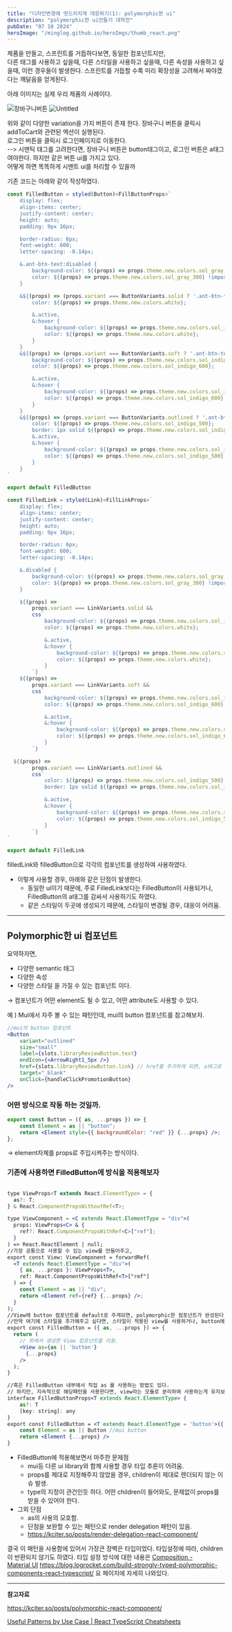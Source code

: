 ```yaml
---
title: "디자인변경에 멋드러지게 대응하기(1): polymorphic한 ui"
description: "polymorphic한 ui만들기 대작전"
pubDate: "07 10 2024"
heroImage: "/minglog.github.io/heroImgs/thumb_react.png"
---
```


제품을 만들고, 스프린트를 거듭하다보면,
동일한 컴포넌트지만, <br/>
다른 태그를 사용하고 싶을때,
다른 스타일을 사용하고 싶을때,
다른 속성을 사용하고 싶을때,
이런 경우들이 발생한다.
스프린트를 거듭할 수록 미리 확장성을 고려해서 짜야겠다는 깨달음을 얻게된다.

아래 이미지는 실제 우리 제품의 사례이다.

![장바구니버튼](../../contentsImgs/1.png)
![Untitled](../../contentsImgs/2.png)

위와 같이 다양한 variation을 가지 버튼이 존재 한다.
장바구니 버튼을 클릭시 addToCart와 관련된 액션이 실행된다.<br/>
로그인 버튼을 클릭시 로그인페이지로 이동한다.<br/>
--> 시맨틱 태그를 고려한다면, 장바구니 버튼은 button태그이고, 로그인 버튼은 a태그여야한다.
하지만 같은 버튼 ui를 가지고 있다.<br/>
어떻게 하면 똑똑하게 시맨트 ui를 처리할 수 있을까

기존 코드는 아래와 같이 작성하였다.

```jsx
const FilledButton = styled(Button)<FillButtonProps>`
	display: flex;
	align-items: center;
	justify-content: center;
	height: auto;
	padding: 9px 16px;

	border-radius: 6px;
	font-weight: 600;
	letter-spacing: -0.14px;

	&.ant-btn-text:disabled {
		background-color: ${(props) => props.theme.new.colors.sol_gray_100} !important;
		color: ${(props) => props.theme.new.colors.sol_gray_300} !important;
	}

	&${(props) => (props.variant === ButtonVariants.solid ? '.ant-btn-text' : '.unavailable')} {
		color: ${(props) => props.theme.new.colors.white};

		&.active,
		&:hover {
			background-color: ${(props) => props.theme.new.colors.sol_indigo_600};
			color: ${(props) => props.theme.new.colors.white};
		}
	}
	&${(props) => (props.variant === ButtonVariants.soft ? '.ant-btn-text' : '.unavailable')} {
		background-color: ${(props) => props.theme.new.colors.sol_indigo_100};
		color: ${(props) => props.theme.new.colors.sol_indigo_600};

		&.active,
		&:hover {
			background-color: ${(props) => props.theme.new.colors.sol_indigo_200};
			color: ${(props) => props.theme.new.colors.sol_indigo_600};
		}
	}
	&${(props) => (props.variant === ButtonVariants.outlined ? '.ant-btn-text' : '.unavailable')} {
		color: ${(props) => props.theme.new.colors.sol_indigo_500};
		border: 1px solid ${(props) => props.theme.new.colors.sol_indigo_500};
		&.active,
		&:hover {
			background-color: ${(props) => props.theme.new.colors.sol_indigo_50};
			color: ${(props) => props.theme.new.colors.sol_indigo_500};
		}
	}
`

export default FilledButton

const FilledLink = styled(Link)<FillLinkProps>`
	display: flex;
	align-items: center;
	justify-content: center;
	height: auto;
	padding: 9px 16px;

	border-radius: 6px;
	font-weight: 600;
	letter-spacing: -0.14px;

	&.disabled {
		background-color: ${(props) => props.theme.new.colors.sol_gray_100} !important;
		color: ${(props) => props.theme.new.colors.sol_gray_300} !important;
	}

	${(props) =>
		props.variant === LinkVariants.solid &&
		css`
			background-color: ${(props) => props.theme.new.colors.sol_indigo_500};
			color: ${(props) => props.theme.new.colors.white};

			&.active,
			&:hover {
				background-color: ${(props) => props.theme.new.colors.sol_indigo_600};
				color: ${(props) => props.theme.new.colors.white};
			}
		`}
	${(props) =>
		props.variant === LinkVariants.soft &&
		css`
			background-color: ${(props) => props.theme.new.colors.sol_indigo_100};
			color: ${(props) => props.theme.new.colors.sol_indigo_600};

			&.active,
			&:hover {
				background-color: ${(props) => props.theme.new.colors.sol_indigo_200};
				color: ${(props) => props.theme.new.colors.sol_indigo_600};
			}
		`}

  ${(props) =>
		props.variant === LinkVariants.outlined &&
		css`
			color: ${(props) => props.theme.new.colors.sol_indigo_500};
			border: 1px solid ${(props) => props.theme.new.colors.sol_indigo_500};

			&.active,
			&:hover {
				background-color: ${(props) => props.theme.new.colors.sol_indigo_50};
				color: ${(props) => props.theme.new.colors.sol_indigo_500};
			}
		`}
`

export default FilledLink

```

filledLink와 filledButton으로 각각의 컴포넌트를 생성하여 사용하였다.

- 이렇게 사용할 경우, 아래와 같은 단점이 발생한다.
  - 동일한 ui이기 때문에, 주로 FilledLink보다는 FilledButton이 사용되거나, FilledButton의 a태그를 감싸서 사용하기도 하였다.
  - 같은 스타일이 두곳에 생성되기 때문에, 스타일이 변경될 경우, 대응이 어려움.

---

## P**olymorphic한 ui 컴포넌트**

<!-- ![Untitled](https://prod-files-secure.s3.us-west-2.amazonaws.com/2fc50c45-d830-4bf0-a19c-122e444c1b64/d16fdf1d-55a5-406d-8952-7459e1a515d8/Untitled.png) -->

요약하자면,

- 다양한 semantic 태그
- 다양한 속성
- 다양한 스타일
  을 가질 수 있는 컴포넌트 이다.

→ 컴포넌트가 어떤 element도 될 수 있고, 어떤 attribute도 사용할 수 있다.

예 ) Mui에서 자주 볼 수 있는 패턴인데, mui의 button 컴포넌트를 참고해보자.

```jsx
//mui의 button 컴포넌트
<Button
	variant="outlined"
	size="small"
	label={slots.libraryReviewButton.text}
	endIcon={<ArrowRight1_5px />}
	href={slots.libraryReviewButton.link} // href를 추가하게 되면, a태그로 변경된다.
	target="_blank"
	onClick={handleClickPromotionButton}
/>
```

### 어떤 방식으로 작동 하는 것일까.

```jsx
export const Button = ({ as, ...props }) => {
	const Element = as || "button";
	return <Element style={{ backgroundColor: "red" }} {...props} />;
};
```

→ element자체를 props로 주입시켜주는 방식이다.

### 기존에 사용하면 FilledButton에 방식을 적용해보자

```jsx

type ViewProps<T extends React.ElementType> = {
  as?: T;
} & React.ComponentPropsWithoutRef<T>;

type ViewComponent = <C extends React.ElementType = "div">(
  props: ViewProps<C> & {
    ref?: React.ComponentPropsWithRef<C>["ref"];
  }
) => React.ReactElement | null;
//가장 공통으로 사용할 수 있는 view를 만들어주고,
export const View: ViewComponent = forwardRef(
  <T extends React.ElementType = "div">(
    { as, ...props }: ViewProps<T>,
    ref: React.ComponentPropsWithRef<T>["ref"]
  ) => {
    const Element = as || "div";
    return <Element ref={ref} {...props} />;
  }
);
//View에 button 컴포넌트를 default로 주게되면, polymorphic한 컴포넌트가 완성된다.
//만약 여기에 스타일을 추가해주고 싶다면, 스타일이 적용된 view를 사용하거나, button에 styled줄 수 있다.
export const FilledButton = ({ as, ...props }) => {
  return (
    // 위에서 생성한 View 컴포넌트를 이용.
    <View as={as || 'button'}
      {...props}
    />
  );
}

//혹은 FilledButton 내부에서 직접 as 를 사용하는 방법도 있다.
// 하지만, 지속적으로 해당패턴을 사용한다면, view라는 모듈로 분리하여 사용하는게 유지보수성 측면에서 좋다고 생각한다.
interface FilledButtonProps<T extends React.ElementType> {
	as?: T
	[key: string]: any
}
export const FilledButton = <T extends React.ElementType = 'button'>({ as, ...props }: FilledButtonProps<T>) => {
	const Element = as || Button //mui button
	return <Element {...props} />
}

```

- FilledButton에 적용해보면서 마주한 문제점
  - mui등 다른 ui library와 함께 사용할 경우 타입 추론이 어려움.
  - props를 제대로 지정해주지 않았을 경우, children이 제대로 렌더되지 않는 이슈 발생.
  - type의 지정이 관건인듯 하다. 어떤 children이 들어와도, 문제없이 props를 받을 수 있어야 한다.
- 그외 단점
  - as의 사용의 모호함.
  - 단점을 보완할 수 있는 패턴으로 render delegation 패턴이 있음.
  - https://kciter.so/posts/render-delegation-react-component/

결국 이 패턴을 사용함에 있어서 가장큰 장벽은 타입이었다.
타입설정에 따라, children이 반환되지 않기도 하였다.
타입 설정 방식에 대한 내용은 [Composition - Material UI](https://mui.com/material-ui/guides/composition/)
https://blog.logrocket.com/build-strongly-typed-polymorphic-components-react-typescript/
요 페이지에 자세히 나와있다.

---

**참고자료**

https://kciter.so/posts/polymorphic-react-component/

[Useful Patterns by Use Case | React TypeScript Cheatsheets](https://react-typescript-cheatsheet.netlify.app/docs/advanced/patterns_by_usecase/#polymorphic-components-eg-with-as-props)
